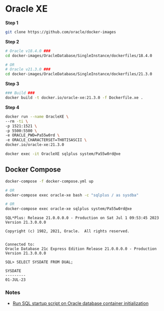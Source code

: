 # Oracle XE

__Step 1__

```sh
git clone https://github.com/oracle/docker-images
```

__Step 2__

```sh
# Oracle v18.4.0 ###
cd docker-images/OracleDatabase/SingleInstance/dockerfiles/18.4.0

# OR
# Oracle v21.3.0 ###
cd docker-images/OracleDatabase/SingleInstance/dockerfiles/21.3.0
```

__Step 3__

```sh
### Build ###
docker build -t docker.io/oracle-xe:21.3.0 -f Dockerfile.xe .
```

__Step 4__

```sh
docker run --name OracleXE \
--rm -ti \
-p 1521:1521 \
-p 5500:5500 \
-e ORACLE_PWD=Pa55w0rd \
-e ORACLE_CHARACTERSET=TH8TISASCII \
docker.io/oracle-xe:21.3.0
```

```sh
docker exec -it OracleXE sqlplus system/Pa55w0rd@xe
```

## Docker Compose

```sh
docker-compose -f docker-compose.yml up

# OR
docker-compose exec oracle-xe bash -c "sqlplus / as sysdba"

# OR
docker-compose exec oracle-xe sqlplus system/Pa55w0rd@xe
```

```
SQL*Plus: Release 21.0.0.0.0 - Production on Sat Jul 1 09:53:45 2023
Version 21.3.0.0.0

Copyright (c) 1982, 2021, Oracle.  All rights reserved.


Connected to:
Oracle Database 21c Express Edition Release 21.0.0.0.0 - Production
Version 21.3.0.0.0

SQL> SELECT SYSDATE FROM DUAL;

SYSDATE
---------
01-JUL-23
```

### Notes

- [Run SQL startup script on Oracle database container initialization](https://faun.pub/run-sql-startup-script-on-oracle-database-container-initialization-e94ea983dccd)

